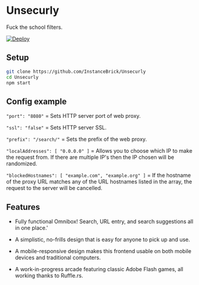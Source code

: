 # Unsecurly
Fuck the school filters.

[![Deploy](https://www.herokucdn.com/deploy/button.svg)](https://heroku.com/deploy?template=https://github.com/InstanceBrick/Unsecurly/tree/main)

## Setup

```sh
git clone https://github.com/InstanceBrick/Unsecurly
cd Unsecurly
npm start
```

## Config example

`"port": "8080"` = Sets HTTP server port of web proxy.

`"ssl": "false"` = Sets HTTP server SSL.

`"prefix": "/search/"` = Sets the prefix of the web proxy.

`"localAddresses": [ "0.0.0.0" ]` = Allows you to choose which IP to make the request from. If there are multiple IP's then the IP chosen will be randomized.

`"blockedHostnames": [ "example.com", "example.org" ]` = If the hostname of the proxy URL matches any of the URL hostnames listed in the array, the request to the server will be cancelled.

## Features

- Fully functional Omnibox! Search, URL entry, and search suggestions all in one place.'

- A simplistic, no-frills design that is easy for anyone to pick up and use.

- A mobile-responsive design makes this frontend usable on both mobile devices and traditional computers.

- A work-in-progress arcade featuring classic Adobe Flash games, all working thanks to Ruffle.rs.



